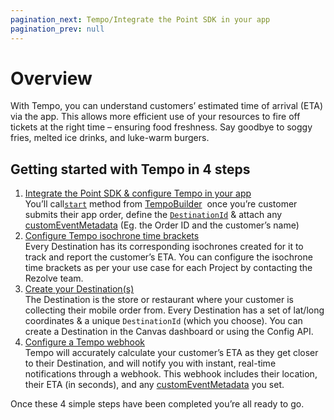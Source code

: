 ```yaml
---
pagination_next: Tempo/Integrate the Point SDK in your app
pagination_prev: null
---
```

Overview
========

With Tempo, you can understand customers’ estimated time of arrival (ETA) via the app. This allows more efficient use of your resources to fire off tickets at the right time – ensuring food freshness. Say goodbye to soggy fries, melted ice drinks, and luke-warm burgers.

Getting started with Tempo in 4 steps
-------------------------------------

1.  [Integrate the Point SDK & configure Tempo in your app](./Integrate%20the%20Point%20SDK%20in%20your%20app.md)  
    You’ll call[`start`](https://android-docs.bluedot.io/-bluedot-s-d-k/au.com.bluedot.point.net.engine/-tempo-service/-tempo-builder/start.html) method from [TempoBuilder](https://android-docs.bluedot.io/-bluedot-s-d-k/au.com.bluedot.point.net.engine/-tempo-service/-tempo-builder/index.html)  once you’re customer submits their app order, define the [`DestinationId`](https://android-docs.bluedot.io/-bluedot-s-d-k/au.com.bluedot.point.net.engine/-tempo-service/-tempo-builder/destination-id.html) & attach any [customEventMetadata](../Custom%20Data.md) (Eg. the Order ID and the customer’s name)
2.  [Configure Tempo isochrone time brackets](./Isochrone%20time%20brackets.md)  
    Every Destination has its corresponding isochrones created for it to track and report the customer’s ETA. You can configure the isochrone time brackets as per your use case for each Project by contacting the Rezolve team.
3.  [Create your Destination(s)](./Create%20your%20destinations.md)  
    The Destination is the store or restaurant where your customer is collecting their mobile order from. Every Destination has a set of lat/long coordinates & a unique `DestinationId` (which you choose). You can create a Destination in the Canvas dashboard or using the Config API.
4.  [Configure a Tempo webhook](./Configure%20a%20Tempo%20webhook.md)  
    Tempo will accurately calculate your customer’s ETA as they get closer to their Destination, and will notify you with instant, real-time notifications through a webhook. This webhook includes their location, their ETA (in seconds), and any [customEventMetadata](../Custom%20Data.md) you set.

Once these 4 simple steps have been completed you’re all ready to go.